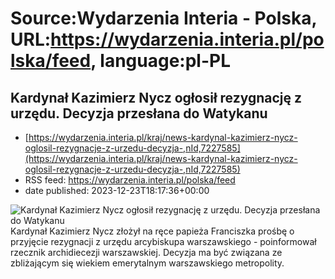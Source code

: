 # Source:Wydarzenia Interia - Polska, URL:https://wydarzenia.interia.pl/polska/feed, language:pl-PL

## Kardynał Kazimierz Nycz ogłosił rezygnację z urzędu. Decyzja przesłana do Watykanu
 - [https://wydarzenia.interia.pl/kraj/news-kardynal-kazimierz-nycz-oglosil-rezygnacje-z-urzedu-decyzja-,nId,7227585](https://wydarzenia.interia.pl/kraj/news-kardynal-kazimierz-nycz-oglosil-rezygnacje-z-urzedu-decyzja-,nId,7227585)
 - RSS feed: https://wydarzenia.interia.pl/polska/feed
 - date published: 2023-12-23T18:17:36+00:00

<p><a href="https://wydarzenia.interia.pl/kraj/news-kardynal-kazimierz-nycz-oglosil-rezygnacje-z-urzedu-decyzja-,nId,7227585"><img align="left" alt="Kardynał Kazimierz Nycz ogłosił rezygnację z urzędu. Decyzja przesłana do Watykanu" src="https://i.iplsc.com/kardynal-kazimierz-nycz-oglosil-rezygnacje-z-urzedu-decyzja/000IA5MQ0QQIAY04-C321.jpg" /></a>Kardynał Kazimierz Nycz złożył na ręce papieża Franciszka prośbę o przyjęcie rezygnacji z urzędu arcybiskupa warszawskiego - poinformował rzecznik archidiecezji warszawskiej. Decyzja ma być związana ze zbliżającym się wiekiem emerytalnym warszawskiego metropolity.</p><br clear="all" />

